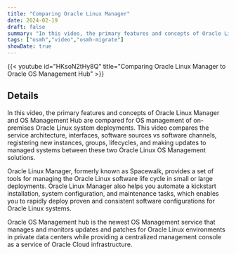 ```yaml
---
title: "Comparing Oracle Linux Manager"
date: 2024-02-19
draft: false
summary: "In this video, the primary features and concepts of Oracle Linux Manager and OS Management Hub are compared for OS management of on-premises Oracle Linux system deployments."
tags: ["osmh","video","osmh-migrate"]
showDate: true
---
```


{{< youtube id="HKsoN2tHy8Q" title="Comparing Oracle Linux Manager to Oracle OS Management Hub" >}}

## Details

In this video, the primary features and concepts of Oracle Linux Manager and OS Management Hub are compared for OS management of on-premises Oracle Linux system deployments. This video compares the service architecture, interfaces, software sources vs software channels, registering new instances, groups, lifecycles, and  making updates to managed systems between these two Oracle Linux OS Management solutions.

Oracle Linux Manager, formerly known as Spacewalk, provides a set of tools for managing the Oracle Linux software life cycle in small or large deployments. Oracle Linux Manager also helps you automate a kickstart installation, system configuration, and maintenance tasks, which enables you to rapidly deploy proven and consistent software configurations for Oracle Linux systems.

Oracle OS Management hub is the newest OS Management service that manages and monitors updates and patches for Oracle Linux environments in private data centers while providing a centralized management console as a service of Oracle Cloud infrastructure.
